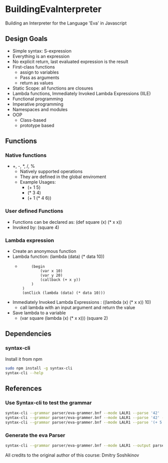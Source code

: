 # BuildingEvaInterpreter
Building an Interpreter for the Language 'Eva' in Javascript

## Design Goals
- Simple syntax: S-expression
- Everything is an expression
- No explicit return, last evaluated expression is the result
- First-class functions
    - assign to variables
    - Pass as arguments
    - return as values
- Static Scope: all functions are closures
- Lambda functions, Immediately Invoked Lambda Expressions (IILE)
- Functional programming
- Imperative programming
- Namespaces and modules
- OOP
    - Class-based
    - prototype based

## Functions
### Native functions
- +, -, *, /, % 
    - Natively supported operations
    - They are defined in the global enviroment
    - Example Usages:
        - (+ 1 5)
        - (* 3 4)
        - (+ 1 (* 4 6))
### User defined Functions
- Functions can be declared as: (def square (x) (* x x))
- Invoked by: (square 4)

### Lambda expression
- Create an anonymous function
- Lambda function: (lambda (data) (* data 10))
    -  ```(def onClick (callback)
            (begin
                (var x 10)
                (var y 20)
                (callback (+ x y))
            )
        )            
        (onClick (lambda (data) (* data 10)))
        ```
- Immediately Invoked Lambda Expressions : ((lambda (x) (* x x)) 10)
    - call lambda with an input argument and return the value
- Save lambda to a variable
    - (var square (lambda (x) (* x x)))
      (square 2)


## Dependencies
### syntax-cli
Install it from npm
```bash
sudo npm install -g syntax-cli
syntax-cli --help
```

## References
### Use Syntax-cli to test the grammar
```bash
syntax-cli --grammar parser/eva-grammer.bnf --mode LALR1 --parse '42'
syntax-cli --grammar parser/eva-grammer.bnf --mode LALR1 --parse '42' --tokenize
syntax-cli --grammar parser/eva-grammer.bnf --mode LALR1 --parse '(+ 5 foo)'
```
### Generate the eva Parser
```bash
syntax-cli --grammar parser/eva-grammer.bnf --mode LALR1 --output parser/evaParser.js
```

All credits to the original author of this course: Dmitry Soshikinov